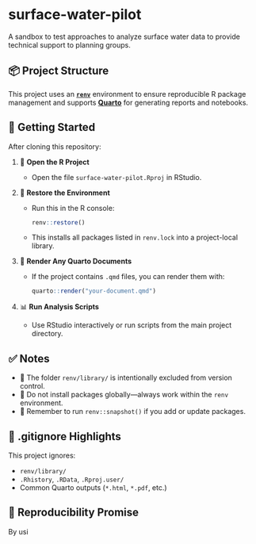 # surface-water-pilot
A sandbox to test approaches to analyze surface water data to provide technical support to planning groups. 

## 📦 Project Structure

This project uses an [**`renv`**](https://rstudio.github.io/renv/) environment to ensure reproducible R package management and supports [**Quarto**](https://quarto.org/) for generating reports and notebooks.

## 🔄 Getting Started

After cloning this repository:

1. 📁 **Open the R Project**
   - Open the file `surface-water-pilot.Rproj` in RStudio.

2. 🧱 **Restore the Environment**
   - Run this in the R console:
     ```r
     renv::restore()
     ```
   - This installs all packages listed in `renv.lock` into a project-local library.

3. 📑 **Render Any Quarto Documents**
   - If the project contains `.qmd` files, you can render them with:
     ```r
     quarto::render("your-document.qmd")
     ```

4. 📊 **Run Analysis Scripts**
   - Use RStudio interactively or run scripts from the main project directory.

## ✅ Notes

- 📌 The folder `renv/library/` is intentionally excluded from version control.
- 🚫 Do not install packages globally—always work within the `renv` environment.
- 🔄 Remember to run `renv::snapshot()` if you add or update packages.

## 🧼 .gitignore Highlights

This project ignores:
- `renv/library/`
- `.Rhistory`, `.RData`, `.Rproj.user/`
- Common Quarto outputs (`*.html`, `*.pdf`, etc.)

## 🔁 Reproducibility Promise

By usi